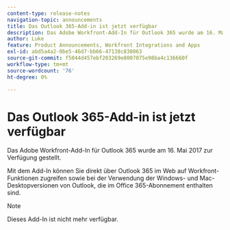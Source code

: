 ```yaml
---
content-type: release-notes
navigation-topic: announcements
title: Das Outlook 365-Add-in ist jetzt verfügbar
description: Das Adobe Workfront-Add-In für Outlook 365 wurde am 16. Mai 2017 zur Verfügung gestellt.
author: Luke
feature: Product Announcements, Workfront Integrations and Apps
exl-id: abd5a4a2-0be5-46d7-bb66-47138c838063
source-git-commit: f5044d457ebf203269e8007075e98ba4c136660f
workflow-type: tm+mt
source-wordcount: '76'
ht-degree: 0%

---
```


# Das Outlook 365-Add-in ist jetzt verfügbar

Das Adobe Workfront-Add-In für Outlook 365 wurde am 16. Mai 2017 zur Verfügung gestellt.

Mit dem Add-In können Sie direkt über Outlook 365 im Web auf Workfront-Funktionen zugreifen sowie bei der Verwendung der Windows- und Mac-Desktopversionen von Outlook, die im Office 365-Abonnement enthalten sind.

>[!NOTE]
>
>Dieses Add-In ist nicht mehr verfügbar.

